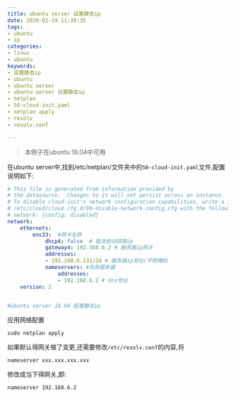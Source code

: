 ```yaml
---
title: ubuntu server 设置静态ip
date: 2020-02-19 11:39:35
tags: 
- ubuntu
- ip
categories: 
- linux
- ubuntu
keywords:
- 设置静态ip
- ubuntu
- ubuntu server
- ubuntu server 设置静态ip
- netplan
- 50-cloud-init.yaml
- netplan apply
- resolv
- resolv.conf

---
```

> 本例子在ubuntu 18.04中可用

在ubuntu server中,找到/etc/netplan/文件夹中的`50-cloud-init.yaml`文件,配置说明如下:

```yaml
# This file is generated from information provided by
# the datasource.  Changes to it will not persist across an instance.
# To disable cloud-init's network configuration capabilities, write a file
# /etc/cloud/cloud.cfg.d/99-disable-network-config.cfg with the following:
# network: {config: disabled}
network:
    ethernets:
        ens33:  #网卡名称
            dhcp4: false  # 取消自动获取ip
            gateway4: 192.168.6.2 # 服务器ip网关
            addresses:
            - 192.168.6.131/24 # 服务器ip地址/子网掩码
            nameservers: #名称服务器
                addresses: 
                - 192.168.6.2 # dns地址
    version: 2


#ubuntu server 18.04 配置静态ip

```

应用网络配置

```shell
sudo netplan apply
```

如果默认得网关做了变更,还需要修改`/etc/resolv.conf`的内容,将
```
nameserver xxx.xxx.xxx.xxx
```
修改成当下得网关,即:

```
nameserver 192.168.6.2
```
